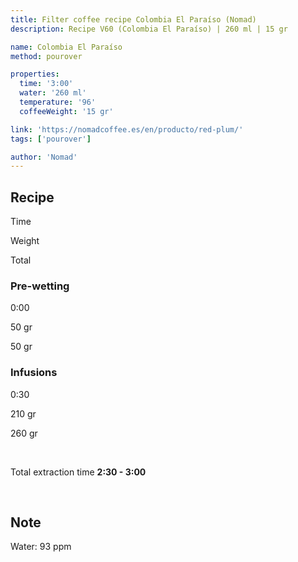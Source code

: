 ```yaml
---
title: Filter coffee recipe Colombia El Paraíso (Nomad)
description: Recipe V60 (Colombia El Paraíso) | 260 ml | 15 gr

name: Colombia El Paraíso
method: pourover

properties:
  time: '3:00'
  water: '260 ml'
  temperature: '96'
  coffeeWeight: '15 gr'

link: 'https://nomadcoffee.es/en/producto/red-plum/'
tags: ['pourover']

author: 'Nomad'
---
```


## Recipe


<div class="time-line">

Time

Weight

Total

</div>

### Pre-wetting

<div class="time-line">

0:00

50 gr

50 gr

</div>


### Infusions

<div class="time-line">

0:30

210 gr

260 gr

</div>

<br>

Total extraction time __2:30 - 3:00__

<br>
<div class="info-warm">

## Note

Water: 93 ppm
</div>


